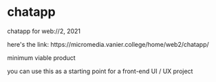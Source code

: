 # chatapp
chatapp for web://2, 2021
<p>here's the link: https://micromedia.vanier.college/home/web2/chatapp/</p>
<p>minimum viable product</p>
<p>you can use this as a starting point for a front-end UI / UX project</p>
